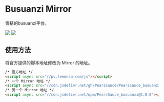 # Busuanzi Mirror

青秸的busuanzi平台。

![](https://data.jsdelivr.com/v1/package/gh/PearsSauce/busuanzi/badge)
![](https://data.jsdelivr.com/v1/package/npm/busuanzi/badge)

## 使用方法

将官方提供的脚本地址修改为 Mirror 的地址。

```html
/* 官方地址 */
<script async src="//pv.lemonso.com/js"></script>
/* 一个 Mirror 地址 */
<script async src="//cdn.jsdelivr.net/gh/PearsSauce/PearsSauce_busuanzi/bsz.pure.mini.js"></script>
/* 另一个 Mirror 地址 */
<script async src="//cdn.jsdelivr.net/npm/PearsSauce_busuanzi@1.0.0"></script>
```